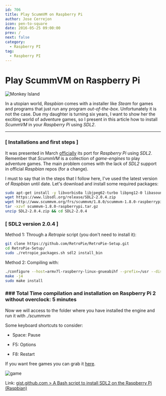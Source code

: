 ```yaml
---
id: 706
title: Play ScummVM on Raspberry Pi
author: Jose Cerrejon
icon: pen-to-square
date: 2016-05-25 09:00:00
prev: /
next: false
category:
  - Raspberry PI
tag:
  - Raspberry PI
---
```


# Play ScummVM on Raspberry Pi

![Monkey Island](/images/2016/05/monkey_island.jpg)

In a utopian world, *Raspbian* comes with a installer like *Steam* for games and programs that just run any program *out-of-the-box*. Unfortunately it is not the case. Due my daughter is turning six years, I want to show her the exciting world of adventure games, so I present in this article how to install *ScummVM* in your *Raspberry Pi* using *SDL2*.

- - -
### [ Installations and first steps ]

It was presented in March [officially](https://www.raspberrypi.org/blog/scummvm-sails-onto-the-raspberry-pi/) its port for *Raspberry Pi* using *SDL2*. Remember that *ScummVM* is a collection of *game-engines* to play adventure games. The main problem comes with the lack of *SDL2* support in official *Raspbian* repos (for a change).

I must to say that in the steps that I follow here, I've used the latest version of *Raspbian* until date. Let's download and install some required packages:

```bash
sudo apt-get install -y libvorbis0a libjpeg62-turbo libpng12-0 libasound2-dev libudev-dev
wget https://www.libsdl.org/release/SDL2-2.0.4.zip
wget http://www.scummvm.org/frs/scummvm/1.8.0/scummvm-1.8.0-raspberrypi.tar.gz
tar -xzvf scummvm-1.8.0-raspberrypi.tar.gz
unzip SDL2-2.0.4.zip && cd SDL2-2.0.4
```

### [ SDL2 version 2.0.4 ]

Method 1: Through a *Retropie* script (you don't need to install it):

```bash
git clone https://github.com/RetroPie/RetroPie-Setup.git
cd RetroPie-Setup/
sudo ./retropie_packages.sh sdl2 install_bin
```

Method 2:
Compiling with:

```bash
./configure --host=armv7l-raspberry-linux-gnueabihf --prefix=/usr --disable-pulseaudio --disable-esd --disable-video-mir --disable-video-wayland --disable-video-x11 --disable-video-opengl
make -j4
sudo make install
```
### ### Total Time compilation and installation on Raspberry Pi 2 without overclock: 5 minutes

Now we will access to the folder where you have installed the engine and run it with *./scummvm*

Some keyboard shortcuts to consider:

* Space: Pause

* F5: Options

* F8: Restart

If you want free games you can grab it [here](http://www.scummvm.org/games/).

![game](/images/2016/05/game.jpg)

Link: [gist.github.com > A Bash script to install SDL2 on the Raspberry Pi (Raspbian)](https://gist.github.com/blacktm/8268a468f933eba46f80)
